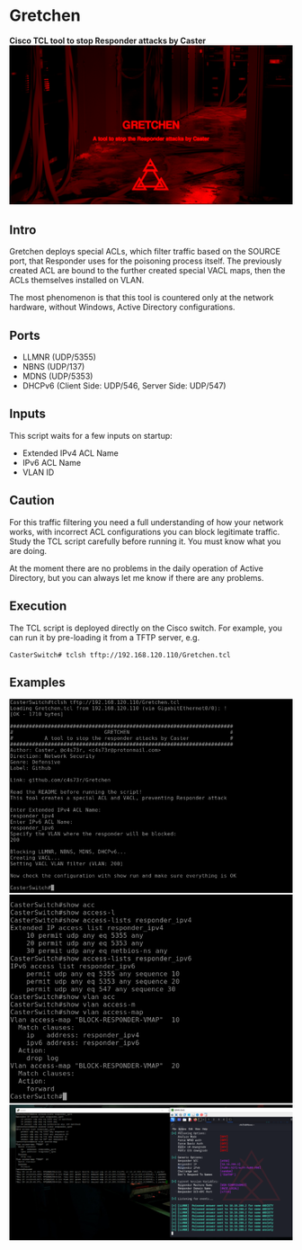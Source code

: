 # Gretchen
**Cisco TCL tool to stop Responder attacks by Caster**
![](cover.png)

## Intro

Gretchen deploys special ACLs, which filter traffic based on the SOURCE port, that Responder uses for the poisoning process itself. The previously created ACL are bound to the further created special VACL maps, then the ACLs themselves installed on VLAN.

The most phenomenon is that this tool is countered only at the network hardware, without Windows, Active Directory configurations.

## Ports

- LLMNR (UDP/5355)
- NBNS (UDP/137)
- MDNS (UDP/5353)
- DHCPv6 (Client Side: UDP/546, Server Side: UDP/547)

## Inputs

This script waits for a few inputs on startup:

- Extended IPv4 ACL Name
- IPv6 ACL Name
- VLAN ID

## Caution

For this traffic filtering you need a full understanding of how your network works, with incorrect ACL configurations you can block legitimate traffic. Study the TCL script carefully before running it. You must know what you are doing.

At the moment there are no problems in the daily operation of Active Directory, but you can always let me know if there are any problems.

## Execution

The TCL script is deployed directly on the Cisco switch. For example, you can run it by pre-loading it from a TFTP server, e.g.
```
CasterSwitch# tclsh tftp://192.168.120.110/Gretchen.tcl
```
## Examples
![](run.png)
![](show-acl.png)
![](affect.png)
